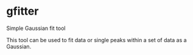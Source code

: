 # gfitter
Simple Gaussian fit tool

This tool can be used to fit data or single peaks within a set of data as a Gaussian.
